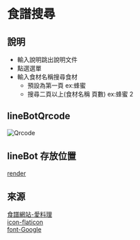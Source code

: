 # 食譜搜尋

## 說明

- 輸入說明跳出說明文件
- 點選選單
- 輸入食材名稱搜尋食材
  - 預設為第一頁 ex:蜂蜜
  - 搜尋二頁以上(食材名稱 頁數) ex:蜂蜜 2

## lineBotQrcode

![Qrcode](https://qr-official.line.me/sid/L/599emgee.png)

## lineBot 存放位置

[render](https://render.com/)

## 來源

[食譜網站-愛料理](https://icook.tw/)  
[icon-flaticon](https://www.flaticon.com/)  
[font-Google](https://fonts.google.com/specimen/RocknRoll+One?query=RocknRoll&preview.text=%E4%BB%8A%E6%97%A5%E7%A4%BE%E7%BE%A4%E8%A9%B1%E9%A1%8C&preview.text_type=custom)
